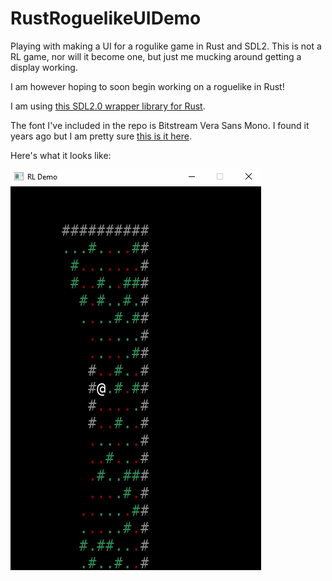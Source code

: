 # RustRoguelikeUIDemo
Playing with making a UI for a rogulike game in Rust and SDL2. This is not a RL game, nor will it become one, but just me mucking around getting a display working.

I am however hoping to soon begin working on a roguelike in Rust! 

I am using [this SDL2.0 wrapper library for Rust](https://github.com/Rust-SDL2/rust-sdl2).

The font I've included in the repo is Bitstream Vera Sans Mono. I found it years ago but I am pretty sure [this is it here](https://github.com/chrissimpkins/codeface).

Here's what it looks like:

![Demo gif](rldemo.gif)
